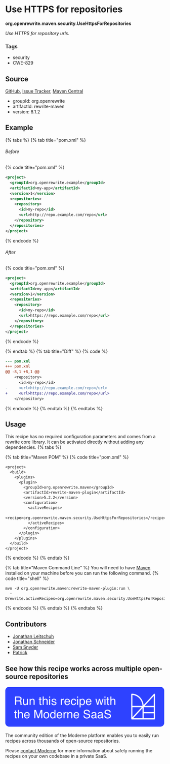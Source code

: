 # Use HTTPS for repositories

**org.openrewrite.maven.security.UseHttpsForRepositories**

_Use HTTPS for repository urls._

### Tags

* security
* CWE-829

## Source

[GitHub](https://github.com/openrewrite/rewrite/blob/main/rewrite-maven/src/main/java/org/openrewrite/maven/security/UseHttpsForRepositories.java), [Issue Tracker](https://github.com/openrewrite/rewrite/issues), [Maven Central](https://central.sonatype.com/artifact/org.openrewrite/rewrite-maven/8.1.2/jar)

* groupId: org.openrewrite
* artifactId: rewrite-maven
* version: 8.1.2

## Example


{% tabs %}
{% tab title="pom.xml" %}

###### Before
{% code title="pom.xml" %}
```xml
<project>
  <groupId>org.openrewrite.example</groupId>
  <artifactId>my-app</artifactId>
  <version>1</version>
  <repositories>
    <repository>
      <id>my-repo</id>
      <url>http://repo.example.com/repo</url>
    </repository>
  </repositories>
</project>
```
{% endcode %}

###### After
{% code title="pom.xml" %}
```xml
<project>
  <groupId>org.openrewrite.example</groupId>
  <artifactId>my-app</artifactId>
  <version>1</version>
  <repositories>
    <repository>
      <id>my-repo</id>
      <url>https://repo.example.com/repo</url>
    </repository>
  </repositories>
</project>
```
{% endcode %}

{% endtab %}
{% tab title="Diff" %}
{% code %}
```diff
--- pom.xml
+++ pom.xml
@@ -8,1 +8,1 @@
    <repository>
      <id>my-repo</id>
-     <url>http://repo.example.com/repo</url>
+     <url>https://repo.example.com/repo</url>
    </repository>
```
{% endcode %}
{% endtab %}
{% endtabs %}


## Usage

This recipe has no required configuration parameters and comes from a rewrite core library. It can be activated directly without adding any dependencies.
{% tabs %}

{% tab title="Maven POM" %}
{% code title="pom.xml" %}
```markup
<project>
  <build>
    <plugins>
      <plugin>
        <groupId>org.openrewrite.maven</groupId>
        <artifactId>rewrite-maven-plugin</artifactId>
        <version>5.2.2</version>
        <configuration>
          <activeRecipes>
            <recipe>org.openrewrite.maven.security.UseHttpsForRepositories</recipe>
          </activeRecipes>
        </configuration>
      </plugin>
    </plugins>
  </build>
</project>
```
{% endcode %}
{% endtab %}

{% tab title="Maven Command Line" %}
You will need to have [Maven](https://maven.apache.org/download.cgi) installed on your machine before you can run the following command.
{% code title="shell" %}
```shell
mvn -U org.openrewrite.maven:rewrite-maven-plugin:run \
  -Drewrite.activeRecipes=org.openrewrite.maven.security.UseHttpsForRepositories
```
{% endcode %}
{% endtab %}
{% endtabs %}

## Contributors
* [Jonathan Leitschuh](jonathan.leitschuh@gmail.com)
* [Jonathan Schneider](jkschneider@gmail.com)
* [Sam Snyder](sam@moderne.io)
* [Patrick](patway99@gmail.com)


## See how this recipe works across multiple open-source repositories

[![Moderne Link Image](/.gitbook/assets/ModerneRecipeButton.png)](https://app.moderne.io/recipes/org.openrewrite.maven.security.UseHttpsForRepositories)

The community edition of the Moderne platform enables you to easily run recipes across thousands of open-source repositories.

Please [contact Moderne](https://moderne.io/product) for more information about safely running the recipes on your own codebase in a private SaaS.
